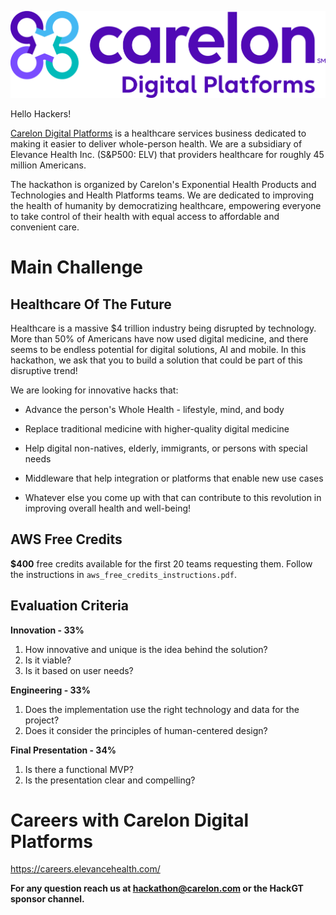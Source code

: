 ![Carelon Digital Platforms Logo](.resources/cdp_sm_h_rgb_c.png?raw=true "Logo")


Hello Hackers!

[Carelon Digital Platforms](https://www.carelondigitalplatforms.com) is a healthcare services business dedicated to making it easier to deliver whole-person health. We are a subsidiary of Elevance Health Inc. (S&P500: ELV) that providers healthcare for roughly 45 million Americans.

The hackathon is organized by Carelon's Exponential Health Products and Technologies and Health Platforms teams. We are dedicated to improving the health of humanity by democratizing healthcare, empowering everyone to take control of their health with equal access to affordable and convenient care.

# Main Challenge
## Healthcare Of The Future

Healthcare is a massive $4 trillion industry being disrupted by technology. More than 50% of Americans have now used digital medicine, and there seems to be endless potential for digital solutions, AI and mobile. In this hackathon, we ask that you to build a solution that could be part of this disruptive trend! 

We are looking for innovative hacks that: 

* Advance the person's Whole Health - lifestyle, mind, and body 

* Replace traditional medicine with higher-quality digital medicine 

* Help digital non-natives, elderly, immigrants, or persons with special needs 

* Middleware that help integration or platforms that enable new use cases 

* Whatever else you come up with that can contribute to this revolution in improving overall health and well-being! 

## AWS Free Credits 

**$400** free credits available for the first 20 teams requesting them. 
Follow the instructions in `aws_free_credits_instructions.pdf`.
## Evaluation Criteria

**Innovation - 33%**
1. How innovative and unique is the idea behind the solution?  
2. Is it viable? 
3. Is it based on user needs?

**Engineering - 33%**
1. Does the implementation use the right technology and data for the project? 
2. Does it consider the principles of human-centered design?

**Final Presentation - 34%**
1. Is there a functional MVP? 
2. Is the presentation clear and compelling?

# Careers with Carelon Digital Platforms
https://careers.elevancehealth.com/ 

**For any question reach us at hackathon@carelon.com or the HackGT sponsor channel.**

